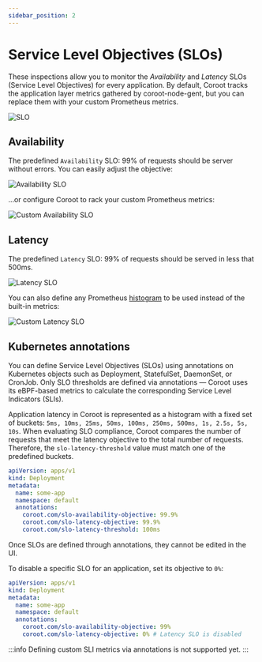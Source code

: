 ```yaml
---
sidebar_position: 2
---
```


# Service Level Objectives (SLOs)

These inspections allow you to monitor the _Availability_ and _Latency_ SLOs (Service Level Objectives) for every application. 
By default, Coroot tracks the application layer metrics gathered by coroot-node-gent, but you can replace them with your custom Prometheus metrics.

<img alt="SLO" src="/img/docs/inspections_slo.png" class="card w-1200"/>

## Availability

The predefined `Availability` SLO: 99% of requests should be server without errors.
You can easily adjust the objective:

<img alt="Availability SLO" src="/img/docs/inspections_slo_availability.png" class="card w-600"/>

...or configure Coroot to rack your custom Prometheus metrics:

<img alt="Custom Availability SLO" src="/img/docs/inspections_slo_availability_custom.png" class="card w-600"/>

## Latency

The predefined `Latency` SLO: 99% of requests should be served in less that 500ms.

<img alt="Latency SLO" src="/img/docs/inspections_slo_latency.png" class="card w-600"/>

You can also define any Prometheus [histogram](https://prometheus.io/docs/practices/histograms/) to be used instead of the built-in metrics:

<img alt="Custom Latency SLO" src="/img/docs/inspections_slo_latency_custom.png" class="card w-600"/>


## Kubernetes annotations

You can define Service Level Objectives (SLOs) using annotations on Kubernetes objects such as Deployment, StatefulSet, DaemonSet, or CronJob.
Only SLO thresholds are defined via annotations — Coroot uses its eBPF-based metrics to calculate the corresponding Service Level Indicators (SLIs).

Application latency in Coroot is represented as a histogram with a fixed set of buckets: `5ms, 10ms, 25ms, 50ms, 100ms, 250ms, 500ms, 1s, 2.5s, 5s, 10s`.
When evaluating SLO compliance, Coroot compares the number of requests that meet the latency objective to the total number of requests.
Therefore, the `slo-latency-threshold` value must match one of the predefined buckets.

```yaml
apiVersion: apps/v1
kind: Deployment
metadata:
  name: some-app
  namespace: default
  annotations:
    coroot.com/slo-availability-objective: 99.9%
    coroot.com/slo-latency-objective: 99.9%
    coroot.com/slo-latency-threshold: 100ms
```
Once SLOs are defined through annotations, they cannot be edited in the UI.

To disable a specific SLO for an application, set its objective to `0%`:
```yaml
apiVersion: apps/v1
kind: Deployment
metadata:
  name: some-app
  namespace: default
  annotations:
    coroot.com/slo-availability-objective: 99%
    coroot.com/slo-latency-objective: 0% # Latency SLO is disabled
```

:::info
Defining custom SLI metrics via annotations is not supported yet.
:::